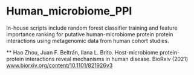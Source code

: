 # Human_microbiome_PPI

In-house scripts include random forest classifier training and feature importance ranking for putative human-microbiome protein protein interactions using metagenomic data from human cohort studies.

** Hao Zhou, Juan F. Beltrán, Ilana L. Brito. Host-microbiome protein-protein interactions reveal mechanisms in human disease. BioRxiv (2021) www.biorxiv.org/content/10.1101/821926v3

